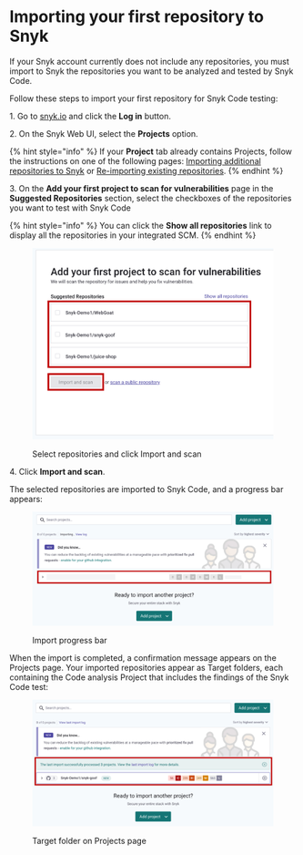 # Importing your first repository to Snyk

If your Snyk account currently does not include any repositories, you must import to Snyk the repositories you want to be analyzed and tested by Snyk Code.

Follow these steps to import your first repository for Snyk Code testing:

1\. Go to [snyk.io](http://snyk.io) and click the **Log in** button.

2\. On the Snyk Web UI, select the **Projects** option.

{% hint style="info" %}
If your **Project** tab already contains Projects, follow the instructions on one of the following pages: [Importing additional repositories to Snyk](importing-additional-repositories-to-snyk.md) or [Re-importing existing repositories](re-importing-existing-repositories-for-snyk-code-testing.md).
{% endhint %}

3\. On the **Add your first project to scan for vulnerabilities** page in the **Suggested Repositories** section, select the checkboxes of the repositories you want to test with Snyk Code

{% hint style="info" %}
You can click the **Show all repositories** link to display all the repositories in your integrated SCM.
{% endhint %}

<figure><img src="../../../.gitbook/assets/image (2) (4) (1) (1).png" alt="Select repositories and click Import and scan"><figcaption><p>Select repositories and click Import and scan</p></figcaption></figure>

4\. Click **Import and scan**.

The selected repositories are imported to Snyk Code, and a progress bar appears:

<figure><img src="../../../.gitbook/assets/image (10) (3) (1) (1).png" alt="Import progress bar"><figcaption><p>Import progress bar</p></figcaption></figure>

When the import is completed, a confirmation message appears on the Projects page. Your imported repositories appear as Target folders, each containing the Code analysis Project that includes the findings of the Snyk Code test:

<figure><img src="../../../.gitbook/assets/image (296) (1) (1).png" alt="Target folder on Projects page"><figcaption><p>Target folder on Projects page</p></figcaption></figure>

